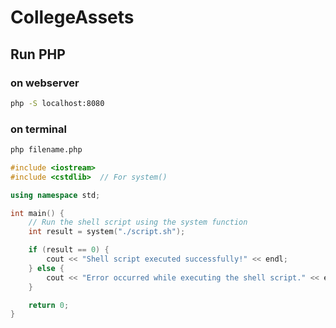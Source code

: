 # CollegeAssets


## Run PHP 

### on webserver

```bash
php -S localhost:8080
```

### on terminal
```bash
php filename.php
```


```cpp
#include <iostream>
#include <cstdlib>  // For system()

using namespace std;

int main() {
    // Run the shell script using the system function
    int result = system("./script.sh");

    if (result == 0) {
        cout << "Shell script executed successfully!" << endl;
    } else {
        cout << "Error occurred while executing the shell script." << endl;
    }

    return 0;
}

```
